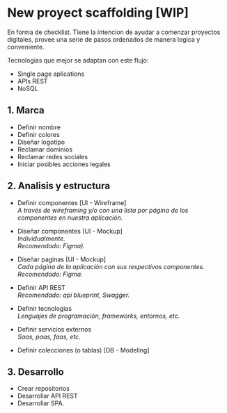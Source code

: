 # New proyect scaffolding [WIP]

En forma de checklist. Tiene la intencion de ayudar a comenzar proyectos digitales, provee una serie de pasos ordenados de manera logica y conveniente.

Tecnologias que mejor se adaptan con este flujo:

- Single page aplications
- APIs REST
- NoSQL

## 1. Marca

- Definir nombre
- Definir colores
- Diseñar logotipo
- Reclamar dominios
- Reclamar redes sociales
- Iniciar posibles acciones legales

## 2. Analisis y estructura

- Definir componentes [UI - Wireframe]  
  _A través de wireframing y/o con una lista por página de los componentes en nuestra aplicación._

- Diseñar componentes [UI - Mockup]  
  _Individualmente._  
  _Recomendado: Figma)._

- Diseñar paginas [UI - Mockup]  
  _Cada página de la aplicación con sus respectivos componentes._  
  _Recomendado: Figma._

- Definir API REST  
  _Recomendado: api blueprint, Swagger._

- Definir tecnologias  
  _Lenguajes de programación, frameworks, entornos, etc._

- Definir servicios externos  
  _Saas, paas, faas, etc._

- Definir colecciones (o tablas) [DB - Modeling]

## 3. Desarrollo

- Crear repositorios
- Desarrollar API REST
- Desarrollar SPA.
